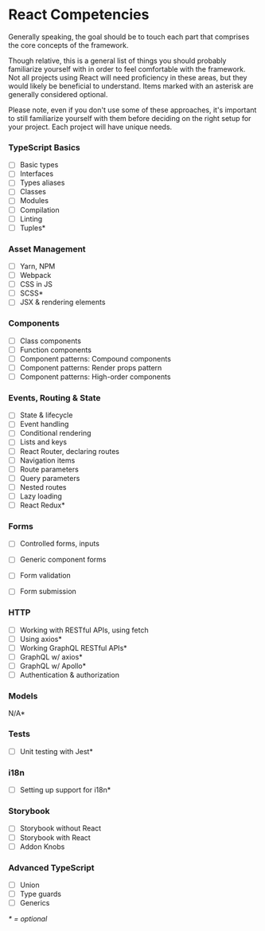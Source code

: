 # React Competencies
Generally speaking, the goal should be to touch each part that comprises the core concepts of the framework.

Though relative, this is a general list of things you should probably familiarize yourself with in order to feel comfortable with the framework. Not all projects using React will need proficiency in these areas, but they would likely be beneficial to understand. Items marked with an asterisk are generally considered optional.

Please note, even if you don't use some of these approaches, it's important to still familiarize yourself with them before deciding on the right setup for your project. Each project will have unique needs.

### TypeScript Basics

- [ ] Basic types
- [ ] Interfaces
- [ ] Types aliases
- [ ] Classes
- [ ] Modules
- [ ] Compilation
- [ ] Linting
- [ ] Tuples*

### Asset Management

- [ ] Yarn, NPM
- [ ] Webpack
- [ ] CSS in JS
- [ ] SCSS*
- [ ] JSX & rendering elements

### Components

- [ ] Class components
- [ ] Function components
- [ ] Component patterns: Compound components
- [ ] Component patterns: Render props pattern
- [ ] Component patterns: High-order components

### Events, Routing & State

- [ ] State & lifecycle
- [ ] Event handling
- [ ] Conditional rendering
- [ ] Lists and keys
- [ ] React Router, declaring routes
- [ ] Navigation items
- [ ] Route parameters
- [ ] Query parameters
- [ ] Nested routes
- [ ] Lazy loading
- [ ] React Redux*

### Forms

- [ ] Controlled forms, inputs
- [ ] Generic component forms
- [ ] Form validation
- [ ] Form submission


### HTTP

- [ ] Working with RESTful APIs, using fetch
- [ ] Using axios*
- [ ] Working GraphQL RESTful APIs*
- [ ] GraphQL w/ axios*
- [ ] GraphQL w/ Apollo*
- [ ] Authentication & authorization

### Models

N/A*

### Tests

- [ ] Unit testing with Jest*

### i18n

- [ ] Setting up support for i18n*

### Storybook

- [ ] Storybook without React
- [ ] Storybook with React
- [ ] Addon Knobs

### Advanced TypeScript

- [ ] Union
- [ ] Type guards
- [ ] Generics

_* = optional_
